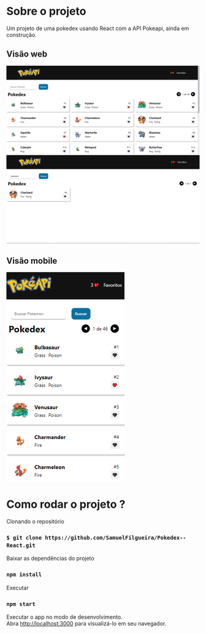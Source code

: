 # Sobre o projeto

Um projeto de uma pokedex usando React com a API Pokeapi,  ainda em construção.

## Visão web
![Mobile 1](https://github.com/SamuelFilgueira/Pokedex--React/blob/main/images/web%201.PNG)  ![Mobile 2](https://github.com/SamuelFilgueira/Pokedex--React/blob/main/images/web%202.PNG)

## Visão mobile

![Mobile 0](https://github.com/SamuelFilgueira/Pokedex--React/blob/main/images/mobile.PNG)

# Como rodar o projeto ?

Clonando o repositório

### `$ git clone https://github.com/SamuelFilgueira/Pokedex--React.git `


Baixar as dependências do projeto

### `npm install`

Executar
### `npm start`

Executar o app no modo de desenvolvimento.\
Abra [http://localhost:3000](http://localhost:3000) para visualizá-lo em seu navegador.

